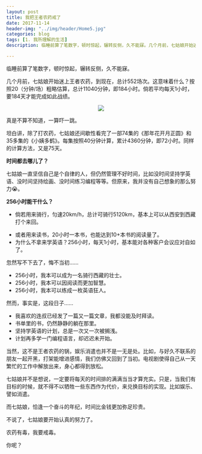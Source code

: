 ```yaml
---
layout: post
title: 我把王者农药戒了
date: 2017-11-14
header-img: "../img/header/Home5.jpg"
categories: blog
tags: [1. 我所理解的生活]
description: 临睡前算了笔数字，顿时惊起，辗转反侧，久不能寐。几个月前，七姑娘开始迷上王者农药，到现在，总计552场次。这意味着什么？按照20（分钟/场）粗略估算，总计11040分钟，即184小时。倘若平均每天1小时，要184天才能完成如此战绩。真是不算不知道，一算吓一跳。坦白讲，除了打农药，七姑娘还间歇性看完了一部74集的《那年花开月正圆》和35多集的《小姨多鹤》。每集按照40分钟计算，累计4360分钟，即72小时。同样的计算方法，又是75天。

---
```

临睡前算了笔数字，顿时惊起，辗转反侧，久不能寐。

几个月前，七姑娘开始迷上王者农药，到现在，总计552场次。这意味着什么？按照20（分钟/场）粗略估算，总计11040分钟，即184小时。倘若平均每天1小时，要184天才能完成如此战绩。

<center>
    <p><img src="{{site.baseurl }}/img/life/image-001.png" align="center"></p>
</center>

真是不算不知道，一算吓一跳。

坦白讲，除了打农药，七姑娘还间歇性看完了一部74集的《那年花开月正圆》和35多集的《小姨多鹤》。每集按照40分钟计算，累计4360分钟，即72小时。同样的计算方法，又是75天。

**时间都去哪儿了？**

七姑娘一直坚信自己是个自律的人，但仍然管理不好时间，比如没时间坚持学英语、没时间坚持绘画、没时间练习编程等等。但原来，我并没有自己想象的那么努力😭。

**256小时能干什么？**

- 倘若用来骑行，匀速20km/h，总计可骑行5120km，基本上可以从西安到西藏打个来回。
* 或者用来读书，20小时一本书，也能达到10+本书的阅读量了。
* 为什么不拿来学英语？256小时，每天1小时，基本能对各种客户会议应对自如了。

忽然写不下去了，悔不当初……

- 256小时，我本可以成为一名骑行西藏的壮士。
- 256小时，我本可以因阅读而更加智慧。
- 256小时，我本可以练成一枚英语狂人。

然而，事实是，这段日子……

- 我喜欢的连叔已经发了一篇又一篇文章，我都没能及时拜读。
- 书单里的书，仍然静静的躺在那里。
- 坚持学英语的计划，总是一次又一次被搁浅。
- 计划再多学一门编程语言，却迟迟未开始。

当然，这不是王者农药的锅，娱乐消遣也并不是一无是处。比如，与好久不联系的朋友一起开黑，打架能增进感情，我们仿佛又回到了当初。电视剧使得自己从一天繁忙的工作中解放出来，身心都得到放松。

七姑娘并不是想说，一定要将每天的时间排的满满当当才算充实。只是，当我们有目标的时候，就不得不以牺牲一些东西作为代价，来兑换目标的实现。比如娱乐、譬如消遣。

而七姑娘，恰逢一个奋斗的年纪，时间比金钱更加弥足珍贵。

不说了，七姑娘要开始认真的努力了。

农药有毒，我要戒毒。

你呢？













